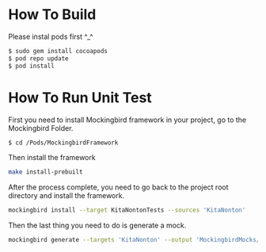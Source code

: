 # How To Build

Please instal pods first ^_^
```sh
$ sudo gem install cocoapods
$ pod repo update
$ pod install
```

# How To Run Unit Test

First you need to install Mockingbird framework in your project, go to the Mockingbird Folder.
```sh
$ cd /Pods/MockingbirdFramework 
```

Then install the framework
```sh
make install-prebuilt
```

After the process complete, you need to go back to the project root directory and install the framework.
```sh
mockingbird install --target KitaNontonTests --sources 'KitaNonton'
```

Then the last thing you need to do is generate a mock.
```sh
mockingbird generate --targets 'KitaNonton' --output 'MockingbirdMocks/KitaNontonTests-KitaNontonMocks.generated.swift' --disable-cache --verbose
```
